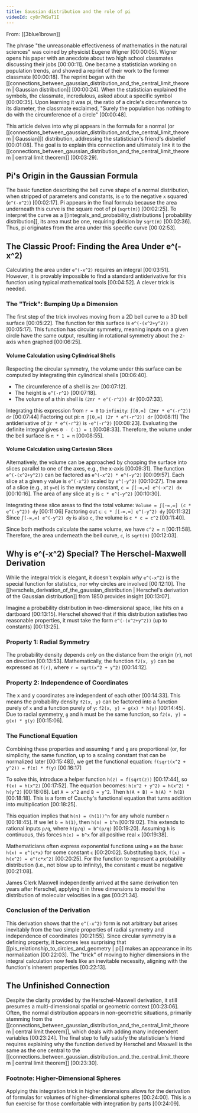 ```yaml
---
title: Gaussian distribution and the role of pi
videoId: cy8r7WSuT1I
---
```


From: [[3blue1brown]] <br/> 

The phrase "the unreasonable effectiveness of mathematics in the natural sciences" was coined by physicist Eugene Wigner <a class="yt-timestamp" data-t="00:00:05">[00:00:05]</a>. Wigner opens his paper with an anecdote about two high school classmates discussing their jobs <a class="yt-timestamp" data-t="00:00:11">[00:00:11]</a>. One became a statistician working on population trends, and showed a reprint of their work to the former classmate <a class="yt-timestamp" data-t="00:00:18">[00:00:18]</a>. The reprint began with the [[connections_between_gaussian_distribution_and_the_central_limit_theorem | Gaussian distribution]] <a class="yt-timestamp" data-t="00:00:24">[00:00:24]</a>. When the statistician explained the symbols, the classmate, incredulous, asked about a specific symbol <a class="yt-timestamp" data-t="00:00:35">[00:00:35]</a>. Upon learning it was pi, the ratio of a circle's circumference to its diameter, the classmate exclaimed, "Surely the population has nothing to do with the circumference of a circle" <a class="yt-timestamp" data-t="00:00:48">[00:00:48]</a>.

This article delves into why pi appears in the formula for a normal (or [[connections_between_gaussian_distribution_and_the_central_limit_theorem | Gaussian]]) distribution, addressing the statistician's friend's disbelief <a class="yt-timestamp" data-t="00:01:08">[00:01:08]</a>. The goal is to explain this connection and ultimately link it to the [[connections_between_gaussian_distribution_and_the_central_limit_theorem | central limit theorem]] <a class="yt-timestamp" data-t="00:03:29">[00:03:29]</a>.

## Pi's Origin in the Gaussian Formula

The basic function describing the bell curve shape of a normal distribution, when stripped of parameters and constants, is `e` to the negative `x` squared (`e^(-x^2)`) <a class="yt-timestamp" data-t="00:02:17">[00:02:17]</a>. Pi appears in the final formula because the area underneath this curve is the square root of pi (`sqrt(π)`) <a class="yt-timestamp" data-t="00:02:25">[00:02:25]</a>. To interpret the curve as a [[integrals_and_probability_distributions | probability distribution]], its area must be one, requiring division by `sqrt(π)` <a class="yt-timestamp" data-t="00:02:36">[00:02:36]</a>. Thus, pi originates from the area under this specific curve <a class="yt-timestamp" data-t="00:02:53">[00:02:53]</a>.

## The Classic Proof: Finding the Area Under e^(-x^2)

Calculating the area under `e^(-x^2)` requires an integral <a class="yt-timestamp" data-t="00:03:51">[00:03:51]</a>. However, it is provably impossible to find a standard antiderivative for this function using typical mathematical tools <a class="yt-timestamp" data-t="00:04:52">[00:04:52]</a>. A clever trick is needed.

### The "Trick": Bumping Up a Dimension

The first step of the trick involves moving from a 2D bell curve to a 3D bell surface <a class="yt-timestamp" data-t="00:05:22">[00:05:22]</a>. The function for this surface is `e^(-(x^2+y^2))` <a class="yt-timestamp" data-t="00:05:17">[00:05:17]</a>. This function has circular symmetry, meaning inputs on a given circle have the same output, resulting in rotational symmetry about the z-axis when graphed <a class="yt-timestamp" data-t="00:06:25">[00:06:25]</a>.

#### Volume Calculation using Cylindrical Shells

Respecting the circular symmetry, the volume under this surface can be computed by integrating thin cylindrical shells <a class="yt-timestamp" data-t="00:06:40">[00:06:40]</a>.
*   The circumference of a shell is `2πr` <a class="yt-timestamp" data-t="00:07:12">[00:07:12]</a>.
*   The height is `e^(-r^2)` <a class="yt-timestamp" data-t="00:07:18">[00:07:18]</a>.
*   The volume of a thin shell is `(2πr * e^(-r^2)) dr` <a class="yt-timestamp" data-t="00:07:33">[00:07:33]</a>.

Integrating this expression from `r = 0` to `infinity`:
`∫[0,∞] (2πr * e^(-r^2)) dr` <a class="yt-timestamp" data-t="00:07:44">[00:07:44]</a>
Factoring out pi: `π ∫[0,∞] (2r * e^(-r^2)) dr` <a class="yt-timestamp" data-t="00:08:11">[00:08:11]</a>
The antiderivative of `2r * e^(-r^2)` is `-e^(-r^2)` <a class="yt-timestamp" data-t="00:08:23">[00:08:23]</a>.
Evaluating the definite integral gives `0 - (-1) = 1` <a class="yt-timestamp" data-t="00:08:33">[00:08:33]</a>.
Therefore, the volume under the bell surface is `π * 1 = π` <a class="yt-timestamp" data-t="00:08:55">[00:08:55]</a>.

#### Volume Calculation using Cartesian Slices

Alternatively, the volume can be approached by chopping the surface into slices parallel to one of the axes, e.g., the x-axis <a class="yt-timestamp" data-t="00:09:31">[00:09:31]</a>.
The function `e^(-(x^2+y^2))` can be factored as `e^(-x^2) * e^(-y^2)` <a class="yt-timestamp" data-t="00:09:57">[00:09:57]</a>.
Each slice at a given `y` value is `e^(-x^2)` scaled by `e^(-y^2)` <a class="yt-timestamp" data-t="00:10:27">[00:10:27]</a>.
The area of a slice (e.g., at `y=0`) is the mystery constant, `c = ∫[-∞,∞] e^(-x^2) dx` <a class="yt-timestamp" data-t="00:10:16">[00:10:16]</a>.
The area of any slice at `y` is `c * e^(-y^2)` <a class="yt-timestamp" data-t="00:10:30">[00:10:30]</a>.

Integrating these slice areas to find the total volume:
`Volume = ∫[-∞,∞] (c * e^(-y^2)) dy` <a class="yt-timestamp" data-t="00:11:06">[00:11:06]</a>
Factoring out `c`: `c * ∫[-∞,∞] e^(-y^2) dy` <a class="yt-timestamp" data-t="00:11:32">[00:11:32]</a>
Since `∫[-∞,∞] e^(-y^2) dy` is also `c`, the volume is `c * c = c^2` <a class="yt-timestamp" data-t="00:11:40">[00:11:40]</a>.

Since both methods calculate the same volume, we have `c^2 = π` <a class="yt-timestamp" data-t="00:11:58">[00:11:58]</a>.
Therefore, the area underneath the bell curve, `c`, is `sqrt(π)` <a class="yt-timestamp" data-t="00:12:03">[00:12:03]</a>.

## Why is e^(-x^2) Special? The Herschel-Maxwell Derivation

While the integral trick is elegant, it doesn't explain *why* `e^(-x^2)` is the special function for statistics, nor why circles are involved <a class="yt-timestamp" data-t="00:12:10">[00:12:10]</a>. The [[herschels_derivation_of_the_gaussian_distribution | Herschel's derivation of the Gaussian distribution]] from 1850 provides insight <a class="yt-timestamp" data-t="00:13:07">[00:13:07]</a>.

Imagine a probability distribution in two-dimensional space, like hits on a dartboard <a class="yt-timestamp" data-t="00:13:15">[00:13:15]</a>. Herschel showed that if this distribution satisfies two reasonable properties, it must take the form `e^(-(x^2+y^2))` (up to constants) <a class="yt-timestamp" data-t="00:13:25">[00:13:25]</a>.

### Property 1: Radial Symmetry

The probability density depends *only* on the distance from the origin (`r`), not on direction <a class="yt-timestamp" data-t="00:13:53">[00:13:53]</a>. Mathematically, the function `f2(x, y)` can be expressed as `f(r)`, where `r = sqrt(x^2 + y^2)` <a class="yt-timestamp" data-t="00:14:12">[00:14:12]</a>.

### Property 2: Independence of Coordinates

The x and y coordinates are independent of each other <a class="yt-timestamp" data-t="00:14:33">[00:14:33]</a>. This means the probability density `f2(x, y)` can be factored into a function purely of `x` and a function purely of `y`: `f2(x, y) = g(x) * h(y)` <a class="yt-timestamp" data-t="00:14:45">[00:14:45]</a>. Due to radial symmetry, `g` and `h` must be the same function, so `f2(x, y) = g(x) * g(y)` <a class="yt-timestamp" data-t="00:15:06">[00:15:06]</a>.

### The Functional Equation

Combining these properties and assuming `f` and `g` are proportional (or, for simplicity, the same function, up to a scaling constant that can be normalized later <a class="yt-timestamp" data-t="00:15:48">[00:15:48]</a>), we get the functional equation:
`f(sqrt(x^2 + y^2)) = f(x) * f(y)` <a class="yt-timestamp" data-t="00:16:17">[00:16:17]</a>

To solve this, introduce a helper function `h(z) = f(sqrt(z))` <a class="yt-timestamp" data-t="00:17:44">[00:17:44]</a>, so `f(x) = h(x^2)` <a class="yt-timestamp" data-t="00:17:52">[00:17:52]</a>.
The equation becomes: `h(x^2 + y^2) = h(x^2) * h(y^2)` <a class="yt-timestamp" data-t="00:18:08">[00:18:08]</a>.
Let `A = x^2` and `B = y^2`. Then `h(A + B) = h(A) * h(B)` <a class="yt-timestamp" data-t="00:18:18">[00:18:18]</a>.
This is a form of Cauchy's functional equation that turns addition into multiplication <a class="yt-timestamp" data-t="00:18:25">[00:18:25]</a>.

This equation implies that `h(n) = (h(1))^n` for any whole number `n` <a class="yt-timestamp" data-t="00:18:45">[00:18:45]</a>. If we let `b = h(1)`, then `h(n) = b^n` <a class="yt-timestamp" data-t="00:19:02">[00:19:02]</a>. This extends to rational inputs `p/q`, where `h(p/q) = b^(p/q)` <a class="yt-timestamp" data-t="00:19:20">[00:19:20]</a>. Assuming `h` is continuous, this forces `h(x) = b^x` for all positive real `x` <a class="yt-timestamp" data-t="00:19:38">[00:19:38]</a>.

Mathematicians often express exponential functions using `e` as the base: `h(x) = e^(c*x)` for some constant `c` <a class="yt-timestamp" data-t="00:20:02">[00:20:02]</a>.
Substituting back, `f(x) = h(x^2) = e^(c*x^2)` <a class="yt-timestamp" data-t="00:20:25">[00:20:25]</a>.
For the function to represent a probability distribution (i.e., not blow up to infinity), the constant `c` must be negative <a class="yt-timestamp" data-t="00:21:08">[00:21:08]</a>.

James Clerk Maxwell independently arrived at the same derivation ten years after Herschel, applying it in three dimensions to model the distribution of molecular velocities in a gas <a class="yt-timestamp" data-t="00:21:34">[00:21:34]</a>.

### Conclusion of the Derivation

This derivation shows that the `e^(-x^2)` form is not arbitrary but arises inevitably from the two simple properties of radial symmetry and independence of coordinates <a class="yt-timestamp" data-t="00:21:55">[00:21:55]</a>. Since circular symmetry is a defining property, it becomes less surprising that [[pis_relationship_to_circles_and_geometry | pi]] makes an appearance in its normalization <a class="yt-timestamp" data-t="00:22:03">[00:22:03]</a>. The "trick" of moving to higher dimensions in the integral calculation now feels like an inevitable necessity, aligning with the function's inherent properties <a class="yt-timestamp" data-t="00:22:13">[00:22:13]</a>.

## The Unfinished Connection

Despite the clarity provided by the Herschel-Maxwell derivation, it still presumes a multi-dimensional spatial or geometric context <a class="yt-timestamp" data-t="00:23:06">[00:23:06]</a>. Often, the normal distribution appears in non-geometric situations, primarily stemming from the [[connections_between_gaussian_distribution_and_the_central_limit_theorem | central limit theorem]], which deals with adding many independent variables <a class="yt-timestamp" data-t="00:23:24">[00:23:24]</a>. The final step to fully satisfy the statistician's friend requires explaining why the function derived by Herschel and Maxwell is the same as the one central to the [[connections_between_gaussian_distribution_and_the_central_limit_theorem | central limit theorem]] <a class="yt-timestamp" data-t="00:23:30">[00:23:30]</a>.

### Footnote: Higher-Dimensional Spheres

Applying this integration trick in higher dimensions allows for the derivation of formulas for volumes of higher-dimensional spheres <a class="yt-timestamp" data-t="00:24:00">[00:24:00]</a>. This is a fun exercise for those comfortable with integration by parts <a class="yt-timestamp" data-t="00:24:09">[00:24:09]</a>.
